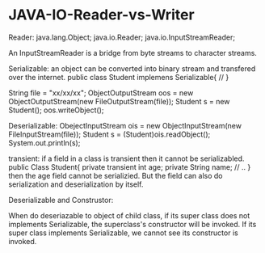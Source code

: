 # JAVA-IO-Reader-vs-Writer



Reader: java.lang.Object;
        java.io.Reader;
        java.io.InputStreamReader;
        
        
An InputStreamReader is a bridge from byte streams to character streams.


Serializable: an object can be converted into binary stream and transfered over the internet.
  public class Student implemens Serializable{
  //
  }
  
String file = "xx/xx/xx";
ObjectOutputStream oos = new ObjectOutputStream(new FileOutputStream(file));
Student s = new Student();
oos.writeObject();


Deserializable:
ObejectInputStream ois = new ObjectInputStream(new FileInputStream(file));
Student s = (Student)ois.readObject();
System.out.println(s);


transient: if a field in a class is transient then it cannot be serializabled.
 public Class Student{
 private transient int age;
 private String name;
 //
 ..
 }
 then the age field cannot be serializied. But the field can also do serialization and deserialization by itself.
 
 
 Deserializable and Construstor:
 
 When do deseriazable to object of child class, if its super class does not implements Serializable, the superclass's constructor will be invoked. If its super class implements Serializable, we cannot see its constructor is invoked.

